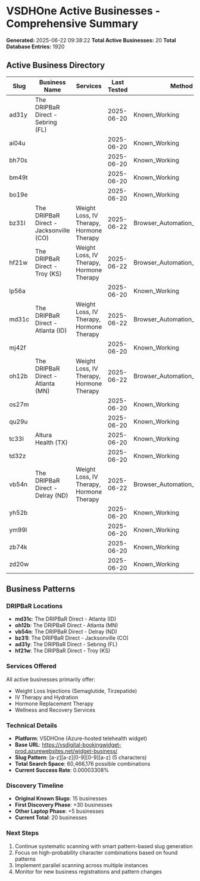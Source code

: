 # VSDHOne Active Businesses - Comprehensive Summary

**Generated:** 2025-06-22 09:38:22
**Total Active Businesses:** 20
**Total Database Entries:** 1920

## Active Business Directory

| Slug | Business Name | Services | Last Tested | Method |
|------|---------------|----------|-------------|--------|
| ad31y | The DRIPBaR Direct - Sebring (FL) |  | 2025-06-20 | Known_Working |
| ai04u |  |  | 2025-06-20 | Known_Working |
| bh70s |  |  | 2025-06-20 | Known_Working |
| bm49t |  |  | 2025-06-20 | Known_Working |
| bo19e |  |  | 2025-06-20 | Known_Working |
| bz31l | The DRIPBaR Direct - Jacksonville (CO) | Weight Loss, IV Therapy, Hormone Therapy | 2025-06-22 | Browser_Automation_OtherLaptop |
| hf21w | The DRIPBaR Direct - Troy (KS) | Weight Loss, IV Therapy, Hormone Therapy | 2025-06-22 | Browser_Automation_OtherLaptop |
| lp56a |  |  | 2025-06-20 | Known_Working |
| md31c | The DRIPBaR Direct - Atlanta (ID) | Weight Loss, IV Therapy, Hormone Therapy | 2025-06-22 | Browser_Automation_OtherLaptop |
| mj42f |  |  | 2025-06-20 | Known_Working |
| oh12b | The DRIPBaR Direct - Atlanta (MN) | Weight Loss, IV Therapy, Hormone Therapy | 2025-06-22 | Browser_Automation_OtherLaptop |
| os27m |  |  | 2025-06-20 | Known_Working |
| qu29u |  |  | 2025-06-20 | Known_Working |
| tc33l | Altura Health (TX) |  | 2025-06-20 | Known_Working |
| td32z |  |  | 2025-06-20 | Known_Working |
| vb54n | The DRIPBaR Direct - Delray (ND) | Weight Loss, IV Therapy, Hormone Therapy | 2025-06-22 | Browser_Automation_OtherLaptop |
| yh52b |  |  | 2025-06-20 | Known_Working |
| ym99l |  |  | 2025-06-20 | Known_Working |
| zb74k |  |  | 2025-06-20 | Known_Working |
| zd20w |  |  | 2025-06-20 | Known_Working |

## Business Patterns

### DRIPBaR Locations
- **md31c**: The DRIPBaR Direct - Atlanta (ID)
- **oh12b**: The DRIPBaR Direct - Atlanta (MN)
- **vb54n**: The DRIPBaR Direct - Delray (ND)
- **bz31l**: The DRIPBaR Direct - Jacksonville (CO)
- **ad31y**: The DRIPBaR Direct - Sebring (FL)
- **hf21w**: The DRIPBaR Direct - Troy (KS)

### Services Offered
All active businesses primarily offer:
- Weight Loss Injections (Semaglutide, Tirzepatide)
- IV Therapy and Hydration
- Hormone Replacement Therapy
- Wellness and Recovery Services

### Technical Details
- **Platform**: VSDHOne (Azure-hosted telehealth widget)
- **Base URL**: https://vsdigital-bookingwidget-prod.azurewebsites.net/widget-business/
- **Slug Pattern**: [a-z][a-z][0-9][0-9][a-z] (5 characters)
- **Total Search Space**: 60,466,176 possible combinations
- **Current Success Rate**: 0.00003308%

### Discovery Timeline
- **Original Known Slugs**: 15 businesses
- **First Discovery Phase**: +30 businesses
- **Other Laptop Phase**: +5 businesses
- **Current Total**: 20 businesses

### Next Steps
1. Continue systematic scanning with smart pattern-based slug generation
2. Focus on high-probability character combinations based on found patterns
3. Implement parallel scanning across multiple instances
4. Monitor for new business registrations and pattern changes

